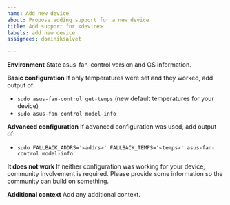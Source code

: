 ```yaml
---
name: Add new device
about: Propose adding support for a new device
title: Add support for <device>
labels: add new device
assignees: dominiksalvet

---
```


**Environment**
State asus-fan-control version and OS information.

**Basic configuration**
If only temperatures were set and they worked, add output of:
* `sudo asus-fan-control get-temps` (new default temperatures for your device)
* `sudo asus-fan-control model-info`

**Advanced configuration**
If advanced configuration was used, add output of:
* `sudo FALLBACK_ADDRS='<addrs>' FALLBACK_TEMPS='<temps>' asus-fan-control model-info`

**It does not work**
If neither configuration was working for your device, community involvement is required. Please provide some information so the community can build on something.

**Additional context**
Add any additional context.
